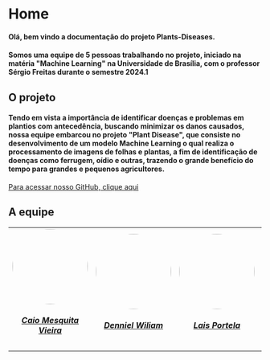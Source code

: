 # Home
 <h4>Olá, bem vindo a documentação do projeto Plants-Diseases.</h4>

 <h4>Somos uma equipe de 5 pessoas trabalhando no projeto, iniciado na matéria "Machine Learning" na Universidade de Brasília, com o professor Sérgio Freitas durante o semestre 2024.1</h4>

## O projeto

<h4>Tendo em vista a importância de identificar doenças e problemas em plantios com antecedência, buscando minimizar os danos causados, nossa equipe embarcou no projeto "Plant Disease", que consiste no desenvolvimento de um modelo Machine Learning o qual realiza o processamento de imagens de folhas e plantas, a fim de identificação de doenças como ferrugem, oídio e outras, trazendo o grande benefício do tempo para grandes e pequenos agricultores.</h4>

[Para acessar nosso GitHub, clique aqui](https://github.com/Wildemberg-Projects/Plants-Diseases)


## A equipe

<table style="margin-left: auto; margin-right: auto;">
    <tr> 
    <td align="center">
            <a href="https://github.com/caiomesvie">
                <img style="border-radius: 50%;" src="https://github.com/caiomesvie.png" width="150px;"/>
                <h5 class="text-center"> Caio Mesquita Vieira <br>  </h5>
            </a>
        </td>
        <td align="center">
            <a href="https://github.com/Denniel-sudo">
                <img style="border-radius: 50%;" src="https://github.com/Denniel-sudo.png" width="150px;"/>
                <h5 class="text-center"> Denniel Wiliam  </h5>
            </a>
        </td>
        <td align="center">
            <a href="https://github.com/laispa">
                <img style="border-radius: 50%;" src="https://github.com/laispa.png" width="150px;"/>
                <h5 class="text-center">Lais Portela <br> </h5>
            </a>
        </td>
      <td align="center">
            <a href="https://github.com/luclopesr">
                <img style="border-radius: 50%;" src="https://github.com/luclopesr.png" width="150px;"/>
                <h5 class="text-center">Lucas Lopes <br> </h5>
            </a>
        </td>
      <td align="center">
            <a href="https://github.com/wildemberg-sales">
                <img style="border-radius: 50%;" src="https://github.com/wildemberg-sales.png" width="150px;"/>
                <h5 class="text-center">Wildemberg Sales<br> </h5>
            </a>
        </td>

</table>